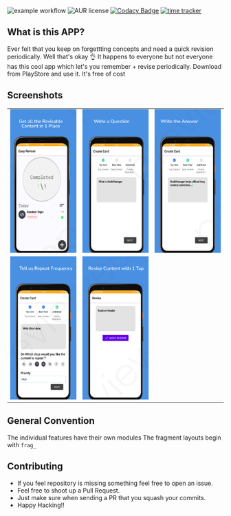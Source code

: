 ![example workflow](https://github.com/RaghavAwasthi/Template/actions/workflows/check.yaml/badge.svg)
![AUR license](https://img.shields.io/aur/license/android-studio)
[![Codacy Badge](https://api.codacy.com/project/badge/Grade/45fa1852406b4bcfb3d243dcdbe13b19)](https://app.codacy.com/gh/RaghavAwasthi/QuickReviser?utm_source=github.com&utm_medium=referral&utm_content=RaghavAwasthi/QuickReviser&utm_campaign=Badge_Grade_Settings)
[![time tracker](https://wakatime.com/badge/github/RaghavAwasthi/QuickReviser.svg)](https://wakatime.com/badge/github/RaghavAwasthi/QuickReviser)


## What is this APP?
 Ever felt that you keep on forgettting concepts and need a quick revision periodically.
 Well that's okay 👌 It happens to everyone but not everyone has this cool app which let's you remember + revise periodically.
 Download from PlayStore and use it. It's free of cost
 
 
 ## Screenshots
| | | |
|:-------------------------:|:-------------------------:|:-------------------------:|
|![IMG1](https://github.com/RaghavAwasthi/QuickReviser/blob/master/screenshots/image1.jpeg) |  ![IMG1](https://github.com/RaghavAwasthi/QuickReviser/blob/master/screenshots/image2.jpeg) | ![IMG1](https://github.com/RaghavAwasthi/QuickReviser/blob/master/screenshots/image3.jpeg)|
|![IMG1](https://github.com/RaghavAwasthi/QuickReviser/blob/master/screenshots/image4.jpeg) |  ![IMG1](https://github.com/RaghavAwasthi/QuickReviser/blob/master/screenshots/image5.jpeg) | 
 
 ##  General Convention 
 The individual features have their own modules
 The fragment layouts begin with `frag_`
 

## Contributing
- If you feel repository is missing something feel free to open an issue.
- Feel free to shoot up a Pull Request.
- Just make sure when sending a PR that you squash your commits.
- Happy Hacking!! 

